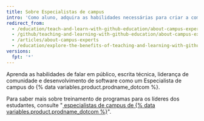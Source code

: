 ```yaml
---
title: Sobre Especialistas de campus
intro: 'Como aluno, adquira as habilidades necessárias para criar a comunidade tecnológica da sua escola e um portfólio do mundo real com o treinamento Especialistas de campus do {% data variables.product.prodname_dotcom %}.'
redirect_from:
  - /education/teach-and-learn-with-github-education/about-campus-experts
  - /github/teaching-and-learning-with-github-education/about-campus-experts
  - /articles/about-campus-experts
  - /education/explore-the-benefits-of-teaching-and-learning-with-github-education/about-campus-experts
versions:
  fpt: '*'
---
```


Aprenda as habilidades de falar em público, escrita técnica, liderança de comunidade e desenvolvimento de software como um Especialista de campus do {% data variables.product.prodname_dotcom %}.

Para saber mais sobre treinamento de programas para os líderes dos estudantes, consulte "[ especialistas de campus de {% data variables.product.prodname_dotcom %}](https://education.github.com/students/experts)".
